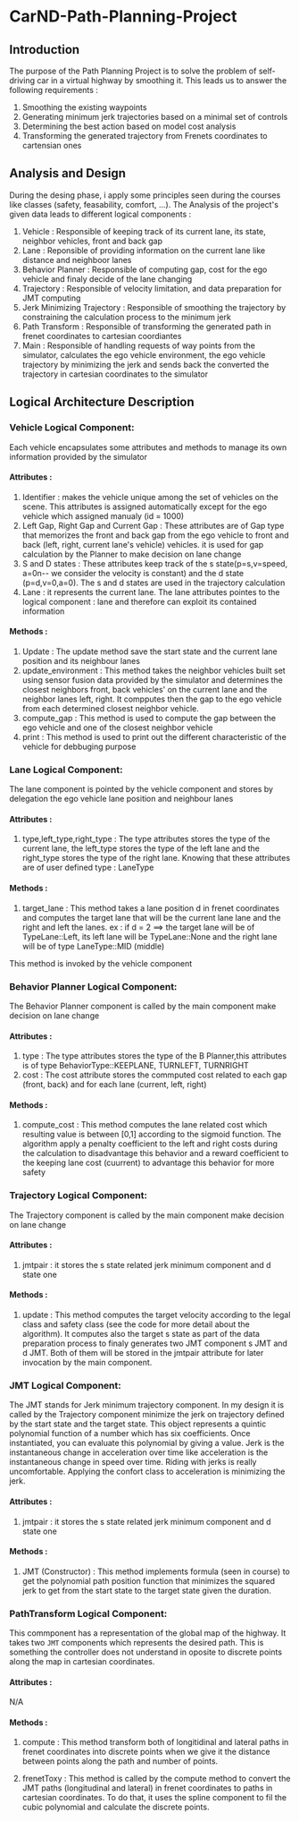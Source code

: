 # CarND-Path-Planning-Project

## Introduction
The purpose of the Path Planning Project is to solve the problem of self-driving car in a virtual highway by smoothing it. This leads us to answer the following requirements :

1. Smoothing the existing waypoints
2. Generating minimum jerk trajectories based on a minimal set of controls
3. Determining the best action based on model cost analysis
4. Transforming the generated trajectory from Frenets coordinates to cartensian ones

## Analysis and Design
During the desing phase, i apply some principles seen during the courses like classes (safety, feasability, comfort, ...). The Analysis of the project's given data leads to different logical components :
1. Vehicle : Responsible of keeping track of its current lane, its state, neighbor vehicles, front and back gap
2. Lane : Reponsible of providing information on the current lane like distance and neighboor lanes
3. Behavior Planner : Responsible of computing gap, cost for the ego vehicle and finaly decide of the lane changing
4. Trajectory : Responsible of velocity limitation, and data preparation for JMT computing
5. Jerk Minimizing Trajectory : Responsible of smoothing the trajectory by constraining the calculation process to the minimum jerk 
6. Path Transform : Responsible of transforming the generated path in frenet coordinates to cartesian coordiantes
7. Main : Responsible of handling requests of way points from the simulator, calculates the ego vehicle environment, the ego vehicle trajectory by minimizing the jerk and sends back the converted the trajectory in cartesian coordinates to the simulator 

## Logical Architecture Description
### Vehicle Logical Component: 
Each vehicle encapsulates some attributes and methods to manage its own information provided by the simulator
#### Attributes :
1. Identifier : makes the vehicle unique among the set of vehicles on the scene. This attributes is assigned automatically except for the ego vehicle which assigned manualy (id = 1000)
2. Left Gap, Right Gap and Current Gap : These attributes are of Gap type that memorizes the front and back gap from the ego vehicle to front and back (left, right, current lane's vehicle) vehicles. it is used for gap calculation by the Planner to make decision on lane change
3. S and D states : These attributes keep track of the s state(p=s,v=speed, a=0n-- we consider the velocity is constant) and the d state (p=d,v=0,a=0). The s and d states are used in the trajectory calculation
4. Lane : it represents the current lane. The lane attributes pointes to the logical component : lane and therefore can exploit its contained information

#### Methods : 
1. Update : The update method save the start state and the current lane position and its neighbour lanes
2. update_environment : This method takes the neighbor vehicles built set using sensor fusion data provided by the simulator and determines the closest neighbors front, back vehicles'  on the current lane and the neighbor lanes left, right. It compputes then the gap to the ego vehicle from each determined closest neighbor vehicle.
3. compute_gap : This method is used to compute the gap between the ego vehicle and one of the closest neighbor vehicle
4. print : This method is used to print out the different characteristic of the vehicle for debbuging purpose

### Lane Logical Component: 
The lane component is pointed by the vehicle component and stores by delegation the ego vehicle lane position and neighbour lanes
#### Attributes :
1. type,left_type,right_type : The type attributes stores the type of the current lane, the left_type stores the type of the left lane and the right_type stores the type of the right lane. Knowing that these attributes are of user defined type : LaneType  

#### Methods : 
1. target_lane : This method takes a lane position d in frenet coordinates and computes the target lane that will be the current lane lane and the right and left the lanes.
ex : if d = 2  ==> the target lane will be of TypeLane::Left, its left lane will be TypeLane::None and the right lane will be of type LaneType::MID (middle)

This method is invoked by the vehicle component

### Behavior Planner Logical Component: 
The Behavior Planner component is called by the main component make decision on lane change
#### Attributes :
1. type : The type attributes stores the type of the B Planner,this attributes is of type BehaviorType::KEEPLANE, TURNLEFT, TURNRIGHT
2. cost : The cost attribute stores the commputed cost related to each gap (front, back) and for each lane (current, left, right)

#### Methods : 
1. compute_cost : This method computes the lane related cost which resulting value is between [0,1] according to the sigmoid function. The algorithm apply a penalty coefficient to the left and right costs during the calculation to disadvantage this behavior and a reward coefficient to the keeping lane cost (cuurrent) to advantage this behavior for more safety

### Trajectory Logical Component: 
The Trajectory component is called by the main component make decision on lane change
#### Attributes :
1. jmtpair : it stores the s state related jerk minimum component and d state one

#### Methods : 
1. update : This method computes the  target velocity according to the legal class and safety class (see the code for more detail about the algorithm). It computes also the target s state as part of the data preparation process to finaly generates two  JMT component s JMT and d JMT. Both of them will be stored in the jmtpair attribute for later invocation by the main component.

### JMT Logical Component: 
The JMT stands for Jerk minimum trajectory component. In my design it is called by the Trajectory component minimize the jerk on trajectory defined by the start state and the target state. This object represents a quintic polynomial function of a number which has six coefficients. Once instantiated, you can evaluate this polynomial by giving a value. Jerk is the instantaneous change in acceleration over time like acceleration is the instantaneous change in speed over time. Riding with jerks is really uncomfortable. Applying the confort class to acceleration is minimizing the jerk.

#### Attributes :
1. jmtpair : it stores the s state related jerk minimum component and d state one

#### Methods : 
1. JMT (Constructor) : This method implements formula (seen in course) to get the polynomial path position function that minimizes the squared jerk to get from the start state to the target state given the duration. 

### PathTransform Logical Component: 
This commponent has a representation of the global map of the highway. It takes two `JMT` components which represents the desired path. This is something the controller does not understand in oposite to discrete points along the map in cartesian coordinates.

#### Attributes :
N/A

#### Methods : 
1. compute : This method transform both of longitidinal and lateral paths in frenet coordinates into discrete points when we give it the distance between points along the path and number of points.

2. frenetToxy : This method is called by the compute method to convert the JMT paths (longitudinal and lateral) in frenet coordinates to paths in cartesian coordinates. To do that, it uses the spline component to fil the cubic polynomial and calculate the discrete points.




